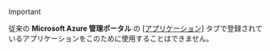 > [!IMPORTANT]
> 従来の **Microsoft Azure 管理ポータル** の [[アプリケーション]](https://manage.windowsazure.com/) タブで登録されているアプリケーションをこのために使用することはできません。
> 
> 



<!--HONumber=Jan17_HO1-->


